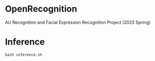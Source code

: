 # OpenRecognition
AU Recognition and Facial Expression Recognition Project (2023 Spring)

# Inference
```
bash inference.sh
```

